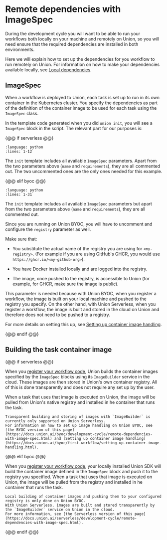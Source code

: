 # Remote dependencies with ImageSpec

During the development cycle you will want to be able to run your workflows both locally on your machine and remotely on Union,
so you will need ensure that the required dependencies are installed in both environments.

Here we will explain how to set up the dependencies for you workflow to run remotely on Union.
For information on how to make your dependencies available locally, see [Local dependencies](./local-dependencies).

## ImageSpec

When a workflow is deployed to Union, each task is set up to run in its own container in the Kubernetes cluster.
You specify the dependencies as part of the definition of the container image to be used for each task using the `ImageSpec` class.

In the template code generated when you did `union init`, you will see a `ImageSpec` block in the script.
The relevant part for our purposes is:

{@@ if serverless @@}

```{rli} https://raw.githubusercontent.com/flyteorg/flytekit-python-template/main/basic-union-template/%7B%7Bcookiecutter.project_name%7D%7D/workflows/example.py
:language: python
:lines: 1-12
```

The `init` template includes all available `ImageSpec` parameters. Apart from the two parameters above (`name` and `requirements`), they are all commented out.
The two uncommented ones are the only ones needed for this example.

{@@ elif byoc @@}

```{rli} https://raw.githubusercontent.com/flyteorg/flytekit-python-template/main/basic-union-byoc-template/%7B%7Bcookiecutter.project_name%7D%7D/workflows/example.py
:language: python
:lines: 1-31
```

The `init` template includes all available `ImageSpec` parameters but apart from the two parameters above (`name` and `requirements`), they are all commented out.

Since you are running on Union BYOC, you will have to uncomment and configure the `registry` parameter as well.

Make sure that:

* You substitute the actual name of the registry you are using for `<my-registry>`.
  (For example if you are using GitHub's GHCR, you would use `https://ghcr.io/<my-github-org>`).

* You have Docker installed locally and are logged into the registry.

* The image, once pushed to the registry, is accessible to Union
  (for example, for GHCR, make sure the image is public).

This parameter is needed because with Union BYOC, when you register a workflow, the image is built on your local machine and pushed to the registry you specify.
On the other hand, with Union Serverless, when you register a workflow, the image is built and stored in the cloud on Union and therefore does not need to be pushed to a registry.

For more details on setting this up, see [Setting up container image handling](../first-workflow/setting-up-container-image-handling).

{@@ endif @@}

## Building the task container image

{@@ if serverless @@}

When you [register your workflow code](./running-your-code), Union builds the container images specified by the `ImageSpec` blocks using its `ImageBuilder` service in the cloud. These images are then stored in Union's own container registry. All of this is done transparently and does not require any set up by the user.

When a task that uses that image is executed on Union, the image will be pulled from Union's native registry and installed in he container that runs the task.

```{note}
Transparent building and storing of images with `ImageBuilder` is currently only supported on Union Serverless.
For information on how to set up image handling on Union BYOC, see [the BYOC version of this page](https://docs.union.ai/byoc/development-cycle/remote-dependencies-with-image-spec.html) and [Setting up container image handling](https://docs.union.ai/byoc/first-workflow/setting-up-container-image-handling.html).
```

{@@ elif byoc @@}

When you [register your workflow code](./running-your-code), your locally installed Union SDK will build the container image defined in the `ImageSpec` block and push it to the registry you specified.
When a task that uses that image is executed on Union, the image will be pulled from the registry and installed in he container that runs the task.

```{note}
Local building of container images and pushing them to your configured registry is only done on Union BYOC.
With Union Serverless, images are built and stored transparently by the `ImageBuilder` service on Union in the cloud.
For more information, see [the Serverless version of this page](https://docs.union.ai/serverless/development-cycle/remote-dependencies-with-image-spec.html).
```

{@@ endif @@}
